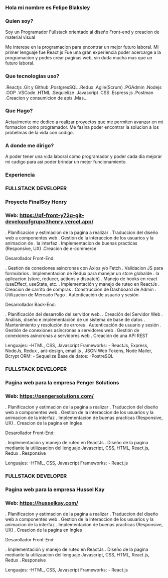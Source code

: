 ### Hola mi nombre es Felipe Blaksley

### Quien soy?
Soy un Programador Fullstack orientado al diseño Front-end y creacion de material visual

Me interese en la programacion para encontrar un mejor futuro laboral. Mi primer lenguaje fue React js
Fue una gran experiencia poder acercarge a la programacion y podes crear paginas web, sin duda mucha mas que un futuro laboral.

### Que tecnologias uso?
.Reactjs .Git y Github .PostgresSQL .Redux .Agile(Scrum) .PGAdmin .Nodejs
.OOP .VSCode .HTML .Sequielize .Javascript .CSS .Espress js .Postman
.Creacion y consumicion de apis .Mas...

### Que Hago?
Actaulmente me dedico a realizar proyectos que me permiten avanzar en mi formacion como programador. Me fasina poder
encontrar la solucion a los probelmas de la vida con codigo.

### A donde me dirigo?
A poder tener una vida laboral como programador y poder cada dia mejorar mi cadigo para asi poder brindar un mejor
funcionamiento.

### Experiencia

### FULLSTACK DEVELOPER
### Proyecto FinalSoy Henry
### Web: https://pf-front-y72g-git-developpfgrupo3henry.vercel.app/

. Planificacion y estimacion de la pagina a realizar
. Traduccion del diseño web a componentes web
. Gestion de la interaccion de los usuarios y la animacion de
. la interfaz
. Implementacion de buenas practicas (Responsive, UX)
 .Creacion de e-commerce
 
 Desarollador Front-End:

. Gestion de conexiones asincronas con Axios y/o Fetch
. Validacion JS para formularios
. Implementacion de Redux para manejar un store globalde
. la aplicacion (store, reducer, actions y dispatch)
. Manejo de hooks en react (useEffect, useState, etc.
. Implementación y manejo de ruteo en ReactJs
. Creacion de carrito de compras
. Construccion de Dashboard de Admin
. Utilizacion de Mercado Pago
. Autenticación de usuario y sesión

Desarrollador Back-End:

. Planificación del desarrollo del servidor web.
. Creación del Servidor Web
. Análisis, diseño e implementación de un sistema de base
  de datos
. Mantenimiento y resolución de errores
. Autenticación de usuario y sesión
. Gestión de conexiones asíncronas a servidores web
. Gestión de conexiones asíncronas a servidores web
. Creación de una API REST

Lenguajes: -HTML, CSS, Javascript
Frameworks: - ReactJs, Express, NodeJs, Redux , ant-design,
email.js , JSON Web Tokens, Node Mailer, Bcrypt
ORM: - Sequelize
Base de datos: -PostreSQL

### FULLSTACK DEVELOPER
### Pagina web para la empresa Penger Solutions
### Web: https://pengersolutions.com/

. Planificacion y estimacion de la pagina a realizar
. Traduccion del diseño web a componentes web
. Gestion de la interaccion de los usuarios y la animacion de
  la interfaz
. Implementacion de buenas practicas (Responsive, UX)
. Creacion de la pagina en Ingles

Desarollador Front-End:

. Implementación y manejo de ruteo en ReactJs
. Diseño de la pagina mediante la utilizaacion del lenguaje
  Javascript, CSS, HTML, React.js, Redux
. Responsive

Lenguajes: -HTML, CSS, Javascript
Frameworks: - React.js

### FULLSTACK DEVELOPER
### Pagina web para la empresa Hussel Kay
### Web: https://husselkay.com/

. Planificacion y estimacion de la pagina a realizar
. Traduccion del diseño web a componentes web
. Gestion de la interaccion de los usuarios y la animacion de
  la interfaz
. Implementacion de buenas practicas (Responsive, UX)
. Creacion de la pagina en Ingles

Desarollador Front-End:

. Implementación y manejo de ruteo en ReactJs
. Diseño de la pagina mediante la utilizaacion del lenguaje
  Javascript, CSS, HTML, React.js, Redux
. Responsive

Lenguajes: -HTML, CSS, Javascript
Frameworks: - React.js

<!--
**Molli1992/Molli1992** is a ✨ _special_ ✨ repository because its `README.md` (this file) appears on your GitHub profile.

Here are some ideas to get you started:

- 🔭 I’m currently working on ...
- 🌱 I’m currently learning ...
- 👯 I’m looking to collaborate on ...
- 🤔 I’m looking for help with ...
- 💬 Ask me about ...
- 📫 How to reach me: ...
- 😄 Pronouns: ...
- ⚡ Fun fact: ...
-->
